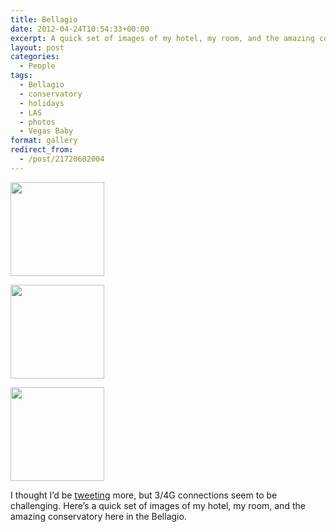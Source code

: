 ```yaml
---
title: Bellagio
date: 2012-04-24T10:54:33+00:00
excerpt: A quick set of images of my hotel, my room, and the amazing conservatory in the Bellagio.
layout: post
categories:
  - People
tags:
  - Bellagio
  - conservatory
  - holidays
  - LAS
  - photos
  - Vegas Baby
format: gallery
redirect_from:
  - /post/21720602004
---
```


<div id='gallery-3' class='gallery galleryid-38 gallery-columns-3 gallery-size-thumbnail gallery1 clearfix'>
  <dl class="gallery-item">
    <dt class="gallery-icon">
      <a href="https://cdn.craigmcn.ca/img/tumblr_m2ztmxQrUz1qlv5s6o1_1280-300x300.jpg?x-request=xhr" title="" data-fslightbox="lightbox"><img src="https://cdn.craigmcn.ca/img/tumblr_m2ztmxQrUz1qlv5s6o1_1280-150x150.jpg" width="150" height="150" alt="" /></a>
    </dt>
  </dl>
  
  <dl class="gallery-item">
    <dt class="gallery-icon">
      <a href="https://cdn.craigmcn.ca/img/tumblr_m2ztmxQrUz1qlv5s6o2_1280-300x300.jpg?x-request=xhr" title="" data-fslightbox="lightbox"><img src="https://cdn.craigmcn.ca/img/tumblr_m2ztmxQrUz1qlv5s6o2_1280-150x150.jpg" width="150" height="150" alt="" /></a>
    </dt>
  </dl>
  
  <dl class="gallery-item">
    <dt class="gallery-icon">
      <a href="https://cdn.craigmcn.ca/img/tumblr_m2ztmxQrUz1qlv5s6o3_1280-300x300.jpg?x-request=xhr" title="" data-fslightbox="lightbox"><img src="https://cdn.craigmcn.ca/img/tumblr_m2ztmxQrUz1qlv5s6o3_1280-150x150.jpg" width="150" height="150" alt="" /></a>
    </dt>
  </dl>
</div>

I thought I’d be [tweeting](http://twitter.com/craigmcn 'Twitter') more, but 3/4G connections seem to be challenging. Here’s a quick set of images of my hotel, my room, and the amazing conservatory here in the Bellagio.
